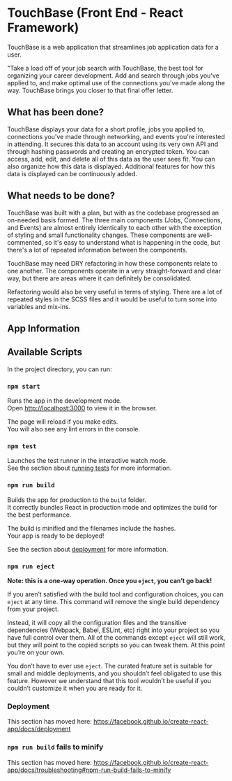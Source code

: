 # TouchBase (Front End - React Framework)

TouchBase is a web application that streamlines job application data for a user.

"Take a load off of your job search with TouchBase, the best tool for organizing your career development. Add and search through jobs you've applied to, and make optimal use of the connections you've made along the way. TouchBase brings you closer to that final offer letter.

## What has been done?

TouchBase displays your data for a short profile, jobs you applied to, connections you've made through networking, and events you're interested in attending. It secures this data to an account using its very own API and through hashing passwords and creating an encrypted token. You can access, add, edit, and delete all of this data as the user sees fit. You can also organize how this data is displayed. Additional features for how this data is displayed can be continuously added.

## What needs to be done?

TouchBase was built with a plan, but with as the codebase progressed an on-needed basis formed. The three main components (Jobs, Connections, and Events) are almost entirely identically to each other with the exception of styling and small functionality changes. These components are well-commented, so it's easy to understand what is happening in the code, but there's a lot of repeated information between the components.

TouchBase may need DRY refactoring in how these components relate to one another. The components operate in a very straight-forward and clear way, but there are areas where it can definitely be consolidated.

Refactoring would also be very useful in terms of styling. There are a lot of repeated styles in the SCSS files and it would be useful to turn some into variables and mix-ins.

## App Information

## Available Scripts

In the project directory, you can run:

### `npm start`

Runs the app in the development mode.<br />
Open [http://localhost:3000](http://localhost:3000) to view it in the browser.

The page will reload if you make edits.<br />
You will also see any lint errors in the console.

### `npm test`

Launches the test runner in the interactive watch mode.<br />
See the section about [running tests](https://facebook.github.io/create-react-app/docs/running-tests) for more information.

### `npm run build`

Builds the app for production to the `build` folder.<br />
It correctly bundles React in production mode and optimizes the build for the best performance.

The build is minified and the filenames include the hashes.<br />
Your app is ready to be deployed!

See the section about [deployment](https://facebook.github.io/create-react-app/docs/deployment) for more information.

### `npm run eject`

**Note: this is a one-way operation. Once you `eject`, you can’t go back!**

If you aren’t satisfied with the build tool and configuration choices, you can `eject` at any time. This command will remove the single build dependency from your project.

Instead, it will copy all the configuration files and the transitive dependencies (Webpack, Babel, ESLint, etc) right into your project so you have full control over them. All of the commands except `eject` will still work, but they will point to the copied scripts so you can tweak them. At this point you’re on your own.

You don’t have to ever use `eject`. The curated feature set is suitable for small and middle deployments, and you shouldn’t feel obligated to use this feature. However we understand that this tool wouldn’t be useful if you couldn’t customize it when you are ready for it.

### Deployment

This section has moved here: https://facebook.github.io/create-react-app/docs/deployment

### `npm run build` fails to minify

This section has moved here: https://facebook.github.io/create-react-app/docs/troubleshooting#npm-run-build-fails-to-minify

